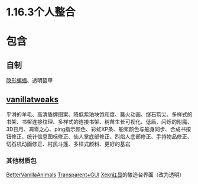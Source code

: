 # 1.16.3个人整合
# 包含  
## 自制  
[隐形蝙蝠](https://github.com/Oururis/IBat)、透明盔甲  
## [vanillatweaks](https://vanillatweaks.net/picker/resource-packs/)  
平滑的羊毛、高清盾牌图案、降低紫珀块饱和度、篝火动画、燧石箭尖、多样式的书架、书架连接纹理、多样式的连接书架、树苗生长可视化、低盾、闪烁的附魔、3D日月、凋零之心、ping指示颜色、彩虹XP条、船桨颜色与船身同步、合成书按钮修正、统计信息图标修正、仙人掌底部修正、烈焰人底部修正、手持物品修正、切石机动画修正、村民斗篷、多样式颜料、更好的基岩

### 其他材质包  
[BetterVanillaAnimals](https://www.curseforge.com/minecraft/texture-packs/better-vanilla-animals)
[Transparent+GUI](https://www.curseforge.com/minecraft/texture-packs/transparent-gui-ultimate)
[Xekr红显](https://www.curseforge.com/minecraft/texture-packs/xekr-redstone-display)的酿造台界面（改为透明）